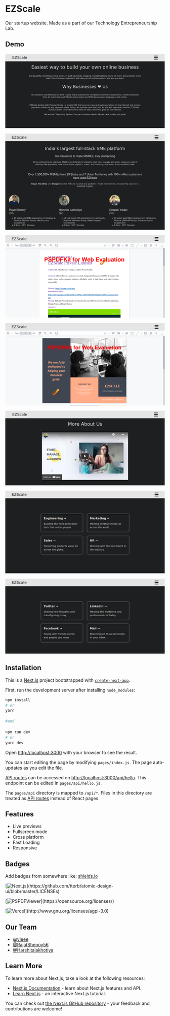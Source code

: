 
# EZScale

Our startup website. Made as a part of our Technology Entrepreneurship Lab. 

## Demo

![pic1](https://raw.githubusercontent.com/vieee/ezscale_tel_work/main/public/1.png)

![pic1](https://raw.githubusercontent.com/vieee/ezscale_tel_work/main/public/2.png)

![pic1](https://raw.githubusercontent.com/vieee/ezscale_tel_work/main/public/21.png) 

![pic1](https://raw.githubusercontent.com/vieee/ezscale_tel_work/main/public/3.png)

![pic1](https://raw.githubusercontent.com/vieee/ezscale_tel_work/main/public/4.png)

![pic1](https://raw.githubusercontent.com/vieee/ezscale_tel_work/main/public/5.png)

![pic1](https://raw.githubusercontent.com/vieee/ezscale_tel_work/main/public/6.png)

## Installation 

This is a [Next.js](https://nextjs.org/) project bootstrapped with [`create-next-app`](https://github.com/vercel/next.js/tree/canary/packages/create-next-app).

First, run the development server after installing `node_modules`:

```bash
npm install
# or
yarn

#and

npm run dev
# or
yarn dev
```

Open [http://localhost:3000](http://localhost:3000) with your browser to see the result.

You can start editing the page by modifying `pages/index.js`. The page auto-updates as you edit the file.

[API routes](https://nextjs.org/docs/api-routes/introduction) can be accessed on [http://localhost:3000/api/hello](http://localhost:3000/api/hello). This endpoint can be edited in `pages/api/hello.js`.

The `pages/api` directory is mapped to `/api/*`. Files in this directory are treated as [API routes](https://nextjs.org/docs/api-routes/introduction) instead of React pages.
    
## Features

- Live previews
- Fullscreen mode
- Cross platform
- Fast Loading
- Responsive
 

  
## Badges

Add badges from somewhere like: [shields.io](https://shields.io/)

[![Next.js](https://img.shields.io/badge/next--js-positive-green?)](https://github.com/tterb/atomic-design-ui/blob/master/LICENSEs)

[![PSPDFViewer](https://img.shields.io/badge/pspdfkit-positive-lightgreen?)](https://opensource.org/licenses/)

[![Vercel](https://img.shields.io/badge/vercel-positive-success?)](http://www.gnu.org/licenses/agpl-3.0)

  
## Our Team

- [@vieee](https://www.github.com/vieee)
- [@RajatShenoy56](https://www.github.com/RajatShenoy56)
- [@Harshitalakhotiya](https://www.github.com/Harshitalakhotiya)

  
## Learn More

To learn more about Next.js, take a look at the following resources:

- [Next.js Documentation](https://nextjs.org/docs) - learn about Next.js features and API.
- [Learn Next.js](https://nextjs.org/learn) - an interactive Next.js tutorial.

You can check out [the Next.js GitHub repository](https://github.com/vercel/next.js/) - your feedback and contributions are welcome!
